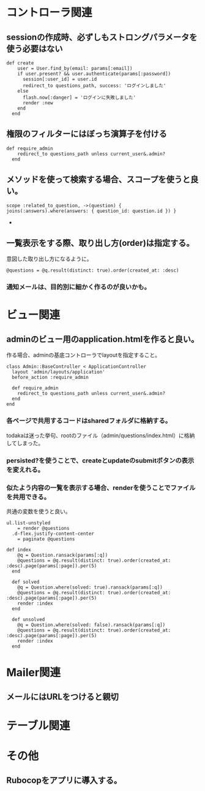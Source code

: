 # コントローラ関連

## sessionの作成時、必ずしもストロングパラメータを使う必要はない

```
def create
    user = User.find_by(email: params[:email])
    if user.present? && user.authenticate(params[:password])
      session[:user_id] = user.id
      redirect_to questions_path, success: 'ログインしました'
    else
      flash.now[:danger] = 'ログインに失敗しました'
      render :new
    end
  end
```

## 権限のフィルターにはぼっち演算子を付ける

```
def require_admin
    redirect_to questions_path unless current_user&.admin?
  end
```

## メソッドを使って検索する場合、スコープを使うと良い。

```
scope :related_to_question, ->(question) { joins(:answers).where(answers: { question_id: question.id }) }
```

- 

## 一覧表示をする際、取り出し方(order)は指定する。

意図した取り出し方になるように。

```
@questions = @q.result(distinct: true).order(created_at: :desc)
```

### 通知メールは、目的別に細かく作るのが良いかも。

# ビュー関連

## adminのビュー用のapplication.htmlを作ると良い。

作る場合、adminの基底コントローラでlayoutを指定すること。

```
class Admin::BaseController < ApplicationController
  layout 'admin/layouts/application'
  before_action :require_admin

  def require_admin
    redirect_to questions_path unless current_user&.admin?
  end
end
```

### 各ページで共用するコードはsharedフォルダに格納する。

todakaは迷った挙句、rootのファイル（admin/questions/index.html）に格納してしまった。

### persisted?を使うことで、createとupdateのsubmitボタンの表示を変えれる。

### 似たよう内容の一覧を表示する場合、renderを使うことでファイルを共用できる。

共通の変数を使うと良い。

```
ul.list-unstyled
    = render @questions
  .d-flex.justify-content-center
    = paginate @questions
```

```
def index
    @q = Question.ransack(params[:q])
    @questions = @q.result(distinct: true).order(created_at: :desc).page(params[:page]).per(5)
  end

  def solved
    @q = Question.where(solved: true).ransack(params[:q])
    @questions = @q.result(distinct: true).order(created_at: :desc).page(params[:page]).per(5)
    render :index
  end

  def unsolved
    @q = Question.where(solved: false).ransack(params[:q])
    @questions = @q.result(distinct: true).order(created_at: :desc).page(params[:page]).per(5)
    render :index
  end
```

# Mailer関連

## メールにはURLをつけると親切

# テーブル関連

# その他

## Rubocopをアプリに導入する。
